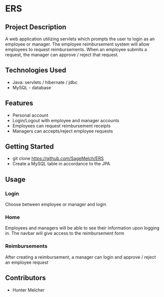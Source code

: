 # ERS
## Project Description 
A web application utilizing servlets which prompts the user to login as an employee or manager. The employee reimbursement system will allow employees to request reimbursements. When an employee submits a request, the manager can approve / reject that request. 

## Technologies Used
- Java: servlets / hibernate / jdbc
- MySQL - database

## Features
- Personal account
- Login/Logout with employee and manager accounts
- Employees can request reimbursement receipts
- Managers can accepts/reject employee requests



## Getting Started
- git clone https://github.com/SageMelch/ERS
- Create a MySQL table in accordance to the JPA 

## Usage

### Login
Choose between employee or manager and login

### Home
Employees and managers will be able to see their information upon logging in. The navbar will give access to the reimbursement form

### Reimbursements
After creating a reimbursement, a manager can login and approve / reject an employee request

## Contributors
- Hunter Melcher
